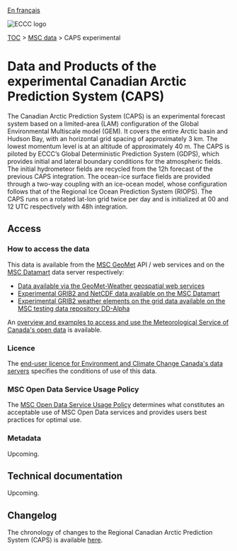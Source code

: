 [En français](readme_caps_fr.md)

![ECCC logo](../../img_eccc-logo.png)

[TOC](../../readme_en.md) > [MSC data](../readme_en.md) > CAPS experimental

# Data and Products of the experimental Canadian Arctic Prediction System (CAPS)

The Canadian Arctic Prediction System (CAPS) is an experimental forecast system based on a limited-area (LAM) configuration of the Global Environmental Multiscale model (GEM). It covers the entire Arctic basin and Hudson Bay, with an horizontal grid spacing of approximately 3 km. The lowest momentum level is at an altitude of approximately 40 m. The CAPS is piloted by ECCC’s Global Deterministic Prediction System (GDPS), which provides initial and lateral boundary conditions for the atmospheric fields. The initial hydrometeor fields are recycled from the 12h forecast of the previous CAPS integration. The ocean-ice surface fields are provided through a two-way coupling with an ice-ocean model, whose configuration follows that of the Regional Ice Ocean Prediction System (RIOPS). The CAPS runs on a rotated lat-lon grid twice per day and is initialized at 00 and 12 UTC respectively with 48h integration.

## Access

### How to access the data

This data is available from the [MSC GeoMet](../../msc-geomet/readme_en.md) API / web services and on the [MSC Datamart](../../msc-datamart/readme_en.md) data server respectively:

* [Data available via the GeoMet-Weather geospatial web services](readme_gdps-geomet_en.md)
* [Experimental GRIB2 and NetCDF data available on the MSC Datamart](readme_caps-datamart_en.md)
* [Experimental GRIB2 weather elements on the grid data available on the MSC testing data repository DD-Alpha](readme_caps-weong-datamart_en.md)

An [overview and examples to access and use the Meteorological Service of Canada's open data](../../usage/readme_en.md) is available.

### Licence

The [end-user licence for Environment and Climate Change Canada's data servers](../../licence/readme_en.md) specifies the conditions of use of this data.

### MSC Open Data Service Usage Policy

The [MSC Open Data Service Usage Policy](../../usage-policy/readme_en.md) determines what constitutes an acceptable use of MSC Open Data services and provides users best practices for optimal use.

### Metadata

Upcoming.

## Technical documentation

Upcoming.

## Changelog

The chronology of changes to the Regional Canadian Arctic Prediction System (CAPS) is available [here](changelog_caps_en.md).
